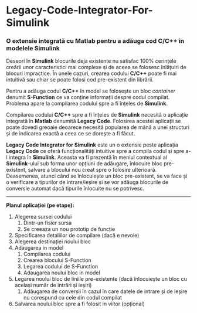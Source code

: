 # Legacy-Code-Integrator-For-Simulink
### O extensie integrată cu Matlab pentru a adăuga cod C/C++ în modelele Simulink

Deseori în **Simulink** blocurile deja existente nu satisfac 100% cerințele creării unor caracteristici mai complexe și de aceea se folosesc înlățuiri de blocuri impractice. În unele cazuri, crearea codului **C/C++** poate fi mai intuitivă sau chiar se poate folosi cod pre-existent din librării.

Pentru a adăuga codul **C/C++** în model se folosește un bloc _container_ denumit **S-Function** ce va conține informații despre codul compilat. Problema apare la compilarea codului spre a fi înțeles de **Simulink**.

Compilarea codului **C/C++** spre a fi înțeles de **Simulink** necesită o aplicație integrată în **Matlab** denumită **Legacy Code**. Folosirea acestei aplicații se poate dovedi greoaie deoarece necesită popularea de mână a unei structuri și de indicarea exactă a ceea ce se dorește a fi făcut.

**Legacy Code Integrator for Simulink** este un o extensie peste aplicația **Legacy Code** ce oferă funcționalități intuitive spre a compila codul și spre a-l integra în **Simulink**. Aceasta va fi prezentă în meniul contextual al **Simulink**-ului sub forma unor opțiuni de adăugare, înlocuire bloc pre-existent, salvare a blocului nou creat spre o folosire ulterioară. Deasemenea, atunci când se înlocuiește un bloc pre-existent, se va face și o verificare a tipurilor de intrare/ieșire și se vor adăuga blocurile de conversie automat dacă tipurile înlocuite nu se potrivesc.
___
**Planul aplicației (pe etape):**
1. Alegerea sursei codului
   1. Dintr-un fisier sursa
   2. Se creeaza un nou prototip de funcție
2. Specificarea detaliilor de compilare (dacă e nevoie)
3. Alegerea destinației noului bloc
4. Adaugarea in model
   1. Compilarea codului
   2. Crearea blocului S-Function
   3. Legarea codului de S-Function
   4. Adaugarea noului bloc in model
5. Legarea noului bloc de liniile pre-existente (dacă înlocuiește un bloc cu același număr de intrări și ieșiri)
   1. Adăugarea de conversii în cazul în care datele de intrare și de ieșire nu corespund cu cele din codul compilat
6. Salvarea noului bloc spre a fi folosit in viitor (opțional)

